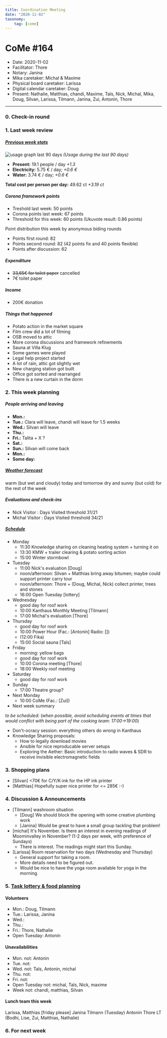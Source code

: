 ```yaml
---
title: Coordination Meeting
date: "2020-11-02"
taxonomy:
    tag: [come]
---
```


<!-- CoMe facilitation advice and requirements: https://gitlab.com/kanthaus/kanthaus-governance/-/blob/master/documents/coordinationMeeting/coMeFacilitationAdvice.md -->

# CoMe #164

- Date: 2020-11-02
- Facilitator: Thore
- Notary: Janina
- Mika caretaker: Michal & Maxime
- Physical board caretaker: Larissa
- Digital calendar caretaker: Doug
- Present: Nathalie, Matthias, chandi, Maxime, Taïs, Nick, Michal, Mika, Doug, Silvan, Larissa, Tilmann, Janina, Zui, Antonin, Thore

----

<!-- Minute of silence (?) -->

### 0. Check-in round

### 1. Last week review
##### [Previous week stats](https://cloud.kanthaus.online/apps/files/?dir=/kanthaus-public/resourcesUsed&fileid=146410)

![usage graph last 90 days](https://codi.kanthaus.online/uploads/upload_b64914ab3ce7ce49581587c6581f1a21.png "Usage during the last 90 days")
*(Usage during the last 90 days)*

- **Present:** 19.1 people / day _+1.3_
- **Electricity:** 5.75 € / day; _+0.6 €_
- **Water:** 3.74 € / day; _+0.6 €_

**Total cost per person per day:** 49.62 ct _+3.19 ct_

##### Corona framework points
- Treshold last week: 50 points
- Corona points last week: 67 points
- Threshold for this week: 60 points (Ukuvote result: 0.86 points)

<!--  maybe shift that to "2. This week planning" after the "people arriving/leaving" next week :) -->
Point distribution this week by anonymous biding rounds
- Points first round: 82
- Points second round: 82 (42 points fix and 40 points flexible)
- Points after discussion: 62


##### Expenditure
- ~~33,65€ for toilet paper~~ cancelled
- 7€ toilet paper

##### Income
<!-- NOTE: 20€ is intentionally left in the donation 'shoe' -->

- 200€ donation

##### Things that happened
- Potato action in the market square
- Film crew did a lot of filming
- OSB moved to attic
- More corona discussions and framework refinements
- Sauna at Villa Klug
- Some games were played
- Legal help project started
- A lot of rain, attic got slightly wet
- New charging station got built
- Office got sorted and rearranged
- There is a new curtain in the dorm

### 2. This week planning

##### People arriving and leaving
- **Mon.:**
- **Tue.:** Clara will leave, chandi will leave for 1.5 weeks
- **Wed.:** Silvan will leave
- **Thu.:** 
- **Fri.:** Talita + X ?
- **Sat.:**
- **Sun.:** Silvan will come back
- **Mon.:**
- **Some day:** 

##### [Weather forecast](https://www.meteoblue.com/en/weather/week/wurzen_germany_2805597?day=3)
warm (but wet and cloudy) today and tomorrow
dry and sunny (but cold) for the rest of the week

##### Evaluations and check-ins
- Nick Visitor : Days Visited threshold 31/21
- Michal Visitor : Days Visited threshold 34/21

##### [Schedule](https://cloud.kanthaus.online/apps/calendar/)
<!-- Ja&Ti's availability due to Mika care as of 2020-10-04: ~12:00-15:30 -->
- Monday
  - 11:30 Knowledge sharing on cleaning heating system + turning it on
  - 13:30 KMW + trailer clearing & potato sorting action
  - 15:00 Winter stormbowl
- Tuesday
  - 11:00 Nick's evaluation [Doug]
  - noon/afternoon: Silvan + Matthias bring away bitumen; maybe could support printer carry tour
  - noon/afternoon: Thore + (Doug, Michal, Nick) collect printer, trees and stones
  - 16:00 Open Tuesday [lottery]
- Wednesday
  - good day for roof work
  - 10:00 Kanthaus Monthly Meeting [Tilmann]
  - 17:00 Michal's evaluation [Thore]
- Thursday 
  - good day for roof work
  - 10:00 Power Hour (Fac.: [Antonin] Radio: [])
  - (12:00 Fika)
  - 15:00 Social sauna [Taïs]
- Friday
  - morning: yellow bags
  - good day for roof work
  - 10:00 Corona meeting [Thore]
  - 18:00 Weekly roof meeting
- Saturday
  - good day for roof work
- Sunday
  - 17:00 Theatre group?
- Next Monday
  - 10:00 CoMe (Fac.: [Zui])
- Next week summary

_to be scheduled:_
(*when possible, avoid scheduling events at times that would conflict with being part of the cooking team: 17:00->19:00*)
- Don't-ocracy session: everything others do _wrong_ in Kanthaus
- Knowledge Sharing proposals:
  * How to legally download movies
  * Ansible for nice reproducable server setups
  * Exploring the Aether: Basic introduction to radio waves & SDR to receive invisible electromagnetic fields


### 3. Shopping plans

* [Silvan] <70€ for C/Y/K-ink for the HP ink printer
* [Matthias] Hopefully super nice printer for <= 285€ :-)

### 4. Discussion & Announcements
- [Tilmann] washroom situation
    - [Doug] We should block the opening with some creative plumbing work
    - [Janina] Would be great to have a small group tackling that problem!
- [michal] It's November. Is there an interest in evening readings of Moominvalley in November? (1-2 days per week, with preference of Sundays)
    - There is interest. The readings might start this Sunday.
- [Larissa] Room reservation for two days (Wednesday and Thursday)
    - General support for taking a room.
    - More details need to be figured out.
    - Would be nice to have the yoga room available for yoga in the morning.

### 5. [Task lottery & food planning](https://kanthaus.gitlab.io/dinner-lottery/)

#### Volunteers
- Mon.: Doug, Tilmann
- Tue.: Larissa, Janina
- Wed.:
- Thu.:
- Fri.: Thore, Nathalie
- Open Tuesday: Antonin

#### Unavailabilities
- Mon. not: Antonin
- Tue. not: 
- Wed. not: Taïs, Antonin, michal
- Thu. not: 
- Fri. not:
- Open Tuesday not: michal, Taïs, Nick, maxime
- Week not: chandi, matthias, Silvan
          
#### Lunch team this week
Larissa, Matthias [friday please]
Janina
Tilmann (Tuesday)
Antonin
Thore
LT (Bodhi, Lise, Zui, Matthias, Nathalie)


### 6. For next week
